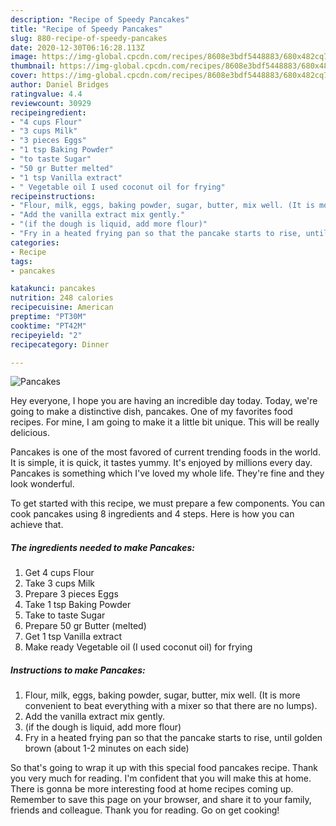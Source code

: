```yaml
---
description: "Recipe of Speedy Pancakes"
title: "Recipe of Speedy Pancakes"
slug: 880-recipe-of-speedy-pancakes
date: 2020-12-30T06:16:28.113Z
image: https://img-global.cpcdn.com/recipes/8608e3bdf5448883/680x482cq70/pancakes-recipe-main-photo.jpg
thumbnail: https://img-global.cpcdn.com/recipes/8608e3bdf5448883/680x482cq70/pancakes-recipe-main-photo.jpg
cover: https://img-global.cpcdn.com/recipes/8608e3bdf5448883/680x482cq70/pancakes-recipe-main-photo.jpg
author: Daniel Bridges
ratingvalue: 4.4
reviewcount: 30929
recipeingredient:
- "4 cups Flour"
- "3 cups Milk"
- "3 pieces Eggs"
- "1 tsp Baking Powder"
- "to taste Sugar"
- "50 gr Butter melted"
- "1 tsp Vanilla extract"
- " Vegetable oil I used coconut oil for frying"
recipeinstructions:
- "Flour, milk, eggs, baking powder, sugar, butter, mix well. (It is more convenient to beat everything with a mixer so that there are no lumps)."
- "Add the vanilla extract mix gently."
- "(if the dough is liquid, add more flour)"
- "Fry in a heated frying pan so that the pancake starts to rise, until golden brown (about 1-2 minutes on each side)"
categories:
- Recipe
tags:
- pancakes

katakunci: pancakes 
nutrition: 248 calories
recipecuisine: American
preptime: "PT30M"
cooktime: "PT42M"
recipeyield: "2"
recipecategory: Dinner

---
```



![Pancakes](https://img-global.cpcdn.com/recipes/8608e3bdf5448883/680x482cq70/pancakes-recipe-main-photo.jpg)

Hey everyone, I hope you are having an incredible day today. Today, we're going to make a distinctive dish, pancakes. One of my favorites food recipes. For mine, I am going to make it a little bit unique. This will be really delicious.



Pancakes is one of the most favored of current trending foods in the world. It is simple, it is quick, it tastes yummy. It's enjoyed by millions every day. Pancakes is something which I've loved my whole life. They're fine and they look wonderful.


To get started with this recipe, we must prepare a few components. You can cook pancakes using 8 ingredients and 4 steps. Here is how you can achieve that.

<!--inarticleads1-->

##### The ingredients needed to make Pancakes:

1. Get 4 cups Flour
1. Take 3 cups Milk
1. Prepare 3 pieces Eggs
1. Take 1 tsp Baking Powder
1. Take to taste Sugar
1. Prepare 50 gr Butter (melted)
1. Get 1 tsp Vanilla extract
1. Make ready  Vegetable oil (I used coconut oil) for frying




<!--inarticleads2-->

##### Instructions to make Pancakes:

1. Flour, milk, eggs, baking powder, sugar, butter, mix well. (It is more convenient to beat everything with a mixer so that there are no lumps).
1. Add the vanilla extract mix gently.
1. (if the dough is liquid, add more flour)
1. Fry in a heated frying pan so that the pancake starts to rise, until golden brown (about 1-2 minutes on each side)




So that's going to wrap it up with this special food pancakes recipe. Thank you very much for reading. I'm confident that you will make this at home. There is gonna be more interesting food at home recipes coming up. Remember to save this page on your browser, and share it to your family, friends and colleague. Thank you for reading. Go on get cooking!
